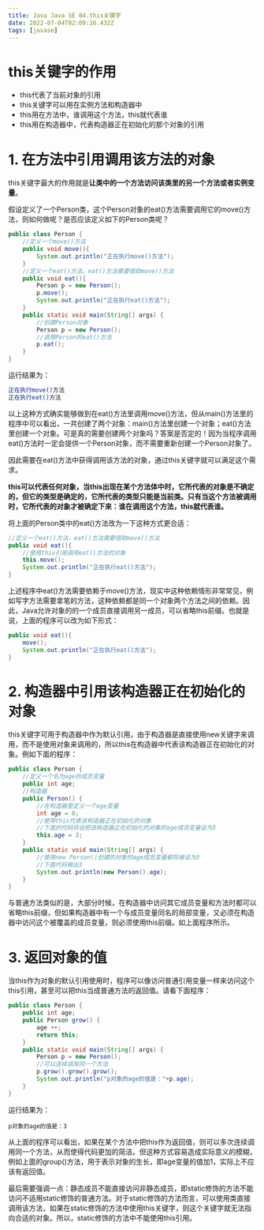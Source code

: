 ```yaml
---
title: Java Java SE 04.this关键字
date: 2022-07-04T02:09:16.432Z
tags: [javase]
---
```

# this关键字的作用

* this代表了当前对象的引用
* this关键字可以用在实例方法和构造器中
* this用在方法中，谁调用这个方法，this就代表谁
* this用在构造器中，代表构造器正在初始化的那个对象的引用

# 1. 在方法中引用调用该方法的对象

this关键字最大的作用就是**让类中的一个方法访问该类里的另一个方法或者实例变量**。

假设定义了一个Person类，这个Person对象的eat()方法需要调用它的move()方法，则如何做呢？是否应该定义如下的Person类呢？

```java
public class Person {
    //定义一个move()方法
    public void move(){
        System.out.println("正在执行move()方法");
    }
    //定义一个eat()方法，eat()方法需要借助move()方法
    public void eat(){
        Person p = new Person();
        p.move();
        System.out.println("正在执行eat()方法");
    }
    public static void main(String[] args) {
        //创建Person对象
        Person p = new Person();
        //调用Person的eat()方法
        p.eat();
    }
}
```

运行结果为：

```bash
正在执行move()方法
正在执行eat()方法
```

以上这种方式确实能够做到在eat()方法里调用move()方法，但从main()方法里的程序中可以看出，一共创建了两个对象：main()方法里创建一个对象；eat()方法里创建一个对象。可是真的需要创建两个对象吗？答案是否定的！因为当程序调用eat()方法时一定会提供一个Person对象，而不需要重新创建一个Person对象了。

因此需要在eat()方法中获得调用该方法的对象，通过this关键字就可以满足这个需求。

**this可以代表任何对象，当this出现在某个方法体中时，它所代表的对象是不确定的，但它的类型是确定的，它所代表的类型只能是当前类。只有当这个方法被调用时，它所代表的对象才被确定下来：谁在调用这个方法，this就代表谁。**

将上面的Person类中的eat()方法改为一下这种方式更合适：

```java
//定义一个eat()方法，eat()方法需要借助move()方法
public void eat(){
    //使用this引用调用eat()方法的对象
    this.move();
    System.out.println("正在执行eat()方法");
}
```

上述程序中eat()方法需要依赖于move()方法，现实中这种依赖情形非常常见，例如写字方法需要拿笔的方法，这种依赖都是同一个对象两个方法之间的依赖。因此，Java允许对象的的一个成员直接调用另一成员，可以省略this前缀。也就是说，上面的程序可以改为如下形式：

```java
public void eat(){
    move();
    System.out.println("正在执行eat()方法");
}
```

# 2. 构造器中引用该构造器正在初始化的对象

this关键字可用于构造器中作为默认引用，由于构造器是直接使用new关键字来调用，而不是使用对象来调用的，所以this在构造器中代表该构造器正在初始化的对象。例如下面的程序：

```java
public class Person {
    //定义一个名为age的成员变量
    public int age;
    //构造器
    public Person() {
        //在构造器里定义一个age变量
        int age = 0;
        //使用this代表该构造器正在初始化的对象
        //下面的代码将会把该构造器正在初始化的对象的age成员变量设为3
        this.age = 3;
    }
    public static void main(String[] args) {
        //使用new Person()创建的对象的age成员变量都将被设为3
        //下面代码输出3
        System.out.println(new Person().age);
    }
}
```

与普通方法类似的是，大部分时候，在构造器中访问其它成员变量和方法时都可以省略this前缀，但如果构造器中有一个与成员变量同名的局部变量，又必须在构造器中访问这个被覆盖的成员变量，则必须使用this前缀。如上面程序所示。

# 3. 返回对象的值

当this作为对象的默认引用使用时，程序可以像访问普通引用变量一样来访问这个this引用，甚至可以把this当成普通方法的返回值。请看下面程序：

```java
public class Person {
    public int age;
    public Person grow() {
        age ++;
        return this;
    }
    public static void main(String[] args) {
        Person p = new Person();
        //可以连续调用同一个方法
        p.grow().grow().grow();
        System.out.println("p对象的age的值是："+p.age);
    }
}
```

运行结果为：

```text
p对象的age的值是：3
```

从上面的程序可以看出，如果在某个方法中把this作为返回值，则可以多次连续调用同一个方法，从而使得代码更加的简洁。但这种方式容易造成实际意义的模糊，例如上面的group()方法，用于表示对象的生长，即age变量的值加1，实际上不应该有返回值。

最后需要强调一点：静态成员不能直接访问非静态成员，即static修饰的方法不能访问不适用static修饰的普通方法。对于static修饰的方法而言，可以使用类直接调用该方法，如果在static修饰的方法中使用this关键字，则这个关键字就无法指向合适的对象。所以，static修饰的方法中不能使用this引用。